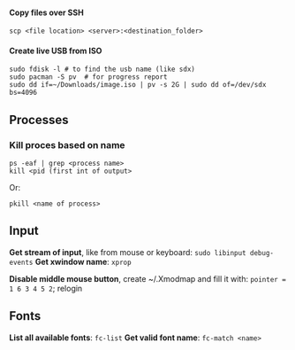 #### Copy files over SSH
```
scp <file location> <server>:<destination_folder>
```

#### Create live USB from ISO
```
sudo fdisk -l # to find the usb name (like sdx)
sudo pacman -S pv  # for progress report
sudo dd if=~/Downloads/image.iso | pv -s 2G | sudo dd of=/dev/sdx bs=4096

```

## Processes
### Kill proces based on name
```
ps -eaf | grep <process name>
kill <pid (first int of output>
```
Or:

```
pkill <name of process>
```

## Input
__Get stream of input__, like from mouse or keyboard: `sudo libinput debug-events`
__Get xwindow name__: `xprop`

__Disable middle mouse button__, create ~/.Xmodmap and fill it with: `pointer = 1 6 3 4 5 2`; relogin

## Fonts
__List all available fonts__: `fc-list`
__Get valid font name__: `fc-match <name>`
